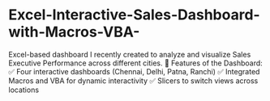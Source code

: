 # Excel-Interactive-Sales-Dashboard-with-Macros-VBA-
Excel-based dashboard I recently created to analyze and visualize Sales Executive Performance across different cities.  🔧 Features of the Dashboard: ✅ Four interactive dashboards (Chennai, Delhi, Patna, Ranchi) ✅ Integrated Macros and VBA for dynamic interactivity ✅ Slicers to switch views across locations 
